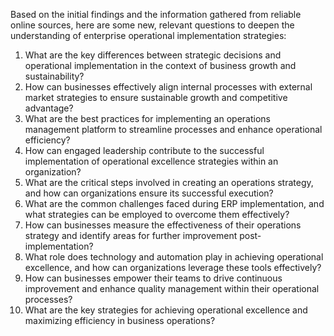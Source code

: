 Based on the initial findings and the information gathered from reliable online sources, here are some new, relevant questions to deepen the understanding of enterprise operational implementation strategies:

1. What are the key differences between strategic decisions and operational implementation in the context of business growth and sustainability?
2. How can businesses effectively align internal processes with external market strategies to ensure sustainable growth and competitive advantage?
3. What are the best practices for implementing an operations management platform to streamline processes and enhance operational efficiency?
4. How can engaged leadership contribute to the successful implementation of operational excellence strategies within an organization?
5. What are the critical steps involved in creating an operations strategy, and how can organizations ensure its successful execution?
6. What are the common challenges faced during ERP implementation, and what strategies can be employed to overcome them effectively?
7. How can businesses measure the effectiveness of their operations strategy and identify areas for further improvement post-implementation?
8. What role does technology and automation play in achieving operational excellence, and how can organizations leverage these tools effectively?
9. How can businesses empower their teams to drive continuous improvement and enhance quality management within their operational processes?
10. What are the key strategies for achieving operational excellence and maximizing efficiency in business operations?